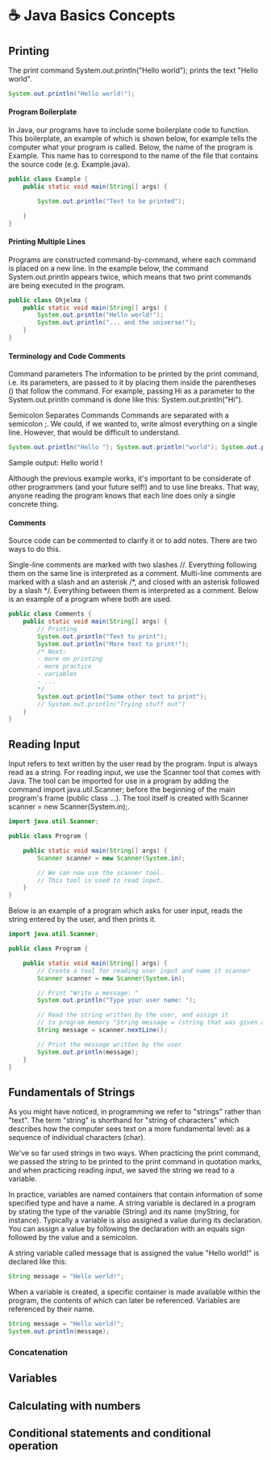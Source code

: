 # ☕ Java Basics Concepts

## Printing 
The print command System.out.println("Hello world"); prints the text "Hello world".
```java
System.out.println("Hello world!");
```

#### Program Boilerplate
In Java, our programs have to include some boilerplate code to function. This boilerplate, an example of which is shown below, for example tells the computer what your program is called. Below, the name of the program is Example. This name has to correspond to the name of the file that contains the source code (e.g. Example.java).
```java
public class Example {
    public static void main(String[] args) {

        System.out.println("Text to be printed");

    }
}
```
#### Printing Multiple Lines
Programs are constructed command-by-command, where each command is placed on a new line. In the example below, the command System.out.println appears twice, which means that two print commands are being executed in the program.
```java
public class Ohjelma {
    public static void main(String[] args) {
        System.out.println("Hello world!");
        System.out.println("... and the universe!");
    }
}
```
#### Terminology and Code Comments
Command parameters
The information to be printed by the print command, i.e. its parameters, are passed to it by placing them inside the parentheses () that follow the command. For example, passing Hi as a parameter to the System.out.println command is done like this: System.out.println("Hi").

Semicolon Separates Commands
Commands are separated with a semicolon ;. We could, if we wanted to, write almost everything on a single line. However, that would be difficult to understand.
```java
System.out.println("Hello "); System.out.println("world"); System.out.println("!\n");
```
Sample output:
Hello
world
!

Although the previous example works, it's important to be considerate of other programmers (and your future self!) and to use line breaks. That way, anyone reading the program knows that each line does only a single concrete thing.

#### Comments
Source code can be commented to clarify it or to add notes. There are two ways to do this.

Single-line comments are marked with two slashes //. Everything following them on the same line is interpreted as a comment.
Multi-line comments are marked with a slash and an asterisk /*, and closed with an asterisk followed by a slash */. Everything between them is interpreted as a comment.
Below is an example of a program where both are used.

```java
public class Comments {
    public static void main(String[] args) {
        // Printing
        System.out.println("Text to print");
        System.out.println("More text to print!");
        /* Next:
        - more on printing
        - more practice
        - variables
        - ...
        */
        System.out.println("Some other text to print");
        // System.out.println("Trying stuff out")
    }
}
```

## Reading Input 
Input refers to text written by the user read by the program. Input is always read as a string. For reading input, we use the Scanner tool that comes with Java. The tool can be imported for use in a program by adding the command import java.util.Scanner; before the beginning of the main program's frame (public class ...). The tool itself is created with Scanner scanner = new Scanner(System.in);.

```java
import java.util.Scanner;

public class Program {

    public static void main(String[] args) {
        Scanner scanner = new Scanner(System.in);

        // We can now use the scanner tool.
        // This tool is used to read input.
    }
}
```
Below is an example of a program which asks for user input, reads the string entered by the user, and then prints it.
```java
import java.util.Scanner;

public class Program {

    public static void main(String[] args) {
        // Create a tool for reading user input and name it scanner
        Scanner scanner = new Scanner(System.in);

        // Print "Write a message: "
        System.out.println("Type your user name: ");

        // Read the string written by the user, and assign it
        // to program memory "String message = (string that was given as input)"
        String message = scanner.nextLine();

        // Print the message written by the user
        System.out.println(message);
    }
}

```

## Fundamentals of Strings
As you might have noticed, in programming we refer to "strings" rather than "text". The term "string" is shorthand for "string of characters" which describes how the computer sees text on a more fundamental level: as a sequence of individual characters (char).

We've so far used strings in two ways. When practicing the print command, we passed the string to be printed to the print command in quotation marks, and when practicing reading input, we saved the string we read to a variable.

In practice, variables are named containers that contain information of some specified type and have a name. A string variable is declared in a program by stating the type of the variable (String) and its name (myString, for instance). Typically a variable is also assigned a value during its declaration. You can assign a value by following the declaration with an equals sign followed by the value and a semicolon.

A string variable called message that is assigned the value "Hello world!" is declared like this:
```java 
String message = "Hello world!";
```
When a variable is created, a specific container is made available within the program, the contents of which can later be referenced. Variables are referenced by their name.
```java 
String message = "Hello world!";
System.out.println(message);
```
### Concatenation 


## Variables

## Calculating with numbers

## Conditional statements and conditional operation 

